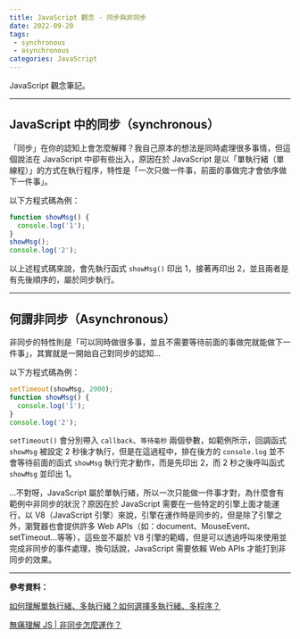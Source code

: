 ```yaml
---
title: JavaScript 觀念 - 同步與非同步
date: 2022-09-20
tags:
 - synchronous
 - asynchronous
categories: JavaScript
---
```


JavaScript 觀念筆記。

<!--more-->

------

## JavaScript 中的同步（synchronous）

「同步」在你的認知上會怎麼解釋？我自己原本的想法是同時處理很多事情，但這個說法在 JavaScript 中卻有些出入，原因在於 JavaScript 是以「單執行緒（單線程）」的方式在執行程序，特性是「一次只做一件事，前面的事做完才會依序做下一件事」。

以下方程式碼為例：

```js
function showMsg() {
  console.log('1');
} 
showMsg();
console.log('2');
```

以上述程式碼來說，會先執行函式 `showMsg()` 印出 1，接著再印出 2，並且兩者是有先後順序的，屬於同步執行。

---

## 何謂非同步（Asynchronous）

非同步的特性則是「可以同時做很多事，並且不需要等待前面的事做完就能做下一件事」，其實就是一開始自己對同步的認知...

以下方程式碼為例：

```js
setTimeout(showMsg, 2000);
function showMsg() {
  console.log('1');
} 
console.log('2');
```

`setTimeout()` 會分別帶入 `callback`、`等待毫秒` 兩個參數，如範例所示，回調函式 `showMsg` 被設定 2 秒後才執行，但是在這過程中，排在後方的 `console.log` 並不會等待前面的函式 `showMsg`  執行完才動作，而是先印出 2，而 2 秒之後呼叫函式 `showMsg` 並印出 1。

...不對呀，JavaScript 屬於單執行緒，所以一次只能做一件事才對，為什麼會有範例中非同步的狀況？原因在於 JavaScript 需要在一些特定的引擎上面才能運行，以 V8（JavaScript 引擎）來說，引擎在運作時是同步的，但是除了引擎之外，瀏覽器也會提供許多 Web APIs（如：document、MouseEvent、setTimeout...等等），這些並不屬於 V8 引擎的範疇，但是可以透過呼叫來使用並完成非同步的事件處理，換句話說，JavaScript 需要依賴 Web APIs 才能打到非同步的效果。

---

**參考資料：**

[如何理解單執行緒、多執行緒？如何選擇多執行緒、多程序？](https://www.itread01.com/ixyfq.html)

[無痛理解 JS | 非同步怎麼運作？](https://5xruby.tw/posts/how-js-synchronous-works)
